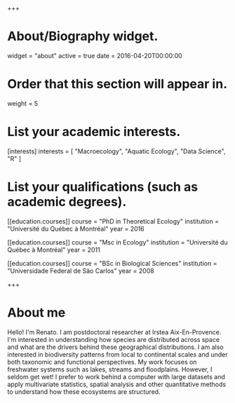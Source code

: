+++
# About/Biography widget.
widget = "about"
active = true
date = 2016-04-20T00:00:00

# Order that this section will appear in.
weight = 5

# List your academic interests.
[interests]
  interests = [
    "Macroecology",
    "Aquatic Ecology",
    "Data Science",
    "R"
  ]

# List your qualifications (such as academic degrees).
[[education.courses]]
  course = "PhD in Theoretical Ecology"
  institution = "Université du Québec à Montréal"
  year = 2016

[[education.courses]]
  course = "Msc in Ecology"
  institution = "Université du Québec à Montréal"
  year = 2011

[[education.courses]]
  course = "BSc in Biological Sciences"
  institution = "Universidade Federal de São Carlos"
  year = 2008
 
+++

# About me

Hello! I'm Renato.
I am postdoctoral researcher at Irstea Aix-En-Provence. I'm interested in understanding how species are distributed across space and what are the drivers behind these geographical distributions. I am also interested in biodiversity patterns from local to continental scales and under both taxonomic and functional perspectives. My work focuses on freshwater systems such as lakes, streams and floodplains. However, I seldom get wet! I prefer to work behind a computer with large datasets and apply multivariate statistics, spatial analysis and other quantitative methods to understand how these ecosystems are structured.  
